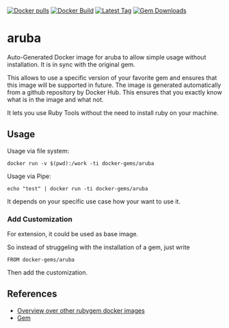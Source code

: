 [![Docker pulls](https://img.shields.io/docker/pulls/rubygem/aruba.svg)](https://hub.docker.com/r/rubygem/aruba/)
[![Docker Build](https://img.shields.io/docker/automated/rubygem/aruba.svg)](https://hub.docker.com/r/rubygem/aruba/)
[![Latest Tag](https://img.shields.io/github/tag/docker-rubygem/aruba.svg)](https://hub.docker.com/r/rubygem/aruba/)
[![Gem Downloads](https://img.shields.io/gem/dt/aruba.svg)](https://rubygems.org/gems/aruba/)
# aruba

Auto-Generated Docker image for aruba to allow simple usage without installation.
It is in sync with the original gem.

This allows to use a specific version of your favorite gem and ensures that this image will be supported in future.
The image is generated automatically from a github repository by Docker Hub.
This ensures that you exactly know what is in the image and what not.

It lets you use Ruby Tools without the need to install ruby on your machine.

## Usage

Usage via file system:

`docker run -v $(pwd):/work -ti docker-gems/aruba`

Usage via Pipe:

`echo "test" | docker run -ti docker-gems/aruba`

It depends on your specific use case how your want to use it.

### Add Customization

For extension, it could be used as base image.

So instead of struggeling with the installation of a gem, just write

`FROM docker-gems/aruba`

Then add the customization.

## References

 - [Overview over other rubygem docker images](https://github.com/thinkbot/docker-rubygem)
 - [Gem](https://rubygems.org/gems/aruba/)
